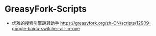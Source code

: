 # GreasyFork-Scripts
- 优雅的搜索引擎跳转助手 https://greasyfork.org/zh-CN/scripts/12909-google-baidu-switcher-all-in-one

